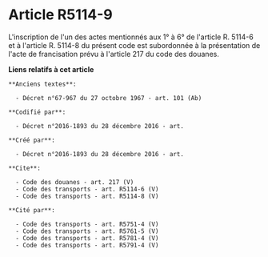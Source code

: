 # Article R5114-9

L'inscription de l'un des actes mentionnés aux 1° à 6° de l'article R. 5114-6 et à l'article R. 5114-8 du présent code est
subordonnée à la présentation de l'acte de francisation prévu à l'article 217 du code des douanes.

**Liens relatifs à cet article**

	**Anciens textes**:

	  - Décret n°67-967 du 27 octobre 1967 - art. 101 (Ab)

	**Codifié par**:

	  - Décret n°2016-1893 du 28 décembre 2016 - art.

	**Créé par**:

	  - Décret n°2016-1893 du 28 décembre 2016 - art.

	**Cite**:

	  - Code des douanes - art. 217 (V)
	  - Code des transports - art. R5114-6 (V)
	  - Code des transports - art. R5114-8 (V)

	**Cité par**:

	  - Code des transports - art. R5751-4 (V)
	  - Code des transports - art. R5761-5 (V)
	  - Code des transports - art. R5781-4 (V)
	  - Code des transports - art. R5791-4 (V)
